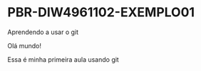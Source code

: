 # PBR-DIW4961102-EXEMPLO01
Aprendendo a usar o git

<p>Olá mundo!</p>
<p>Essa é minha primeira aula usando git</p>
